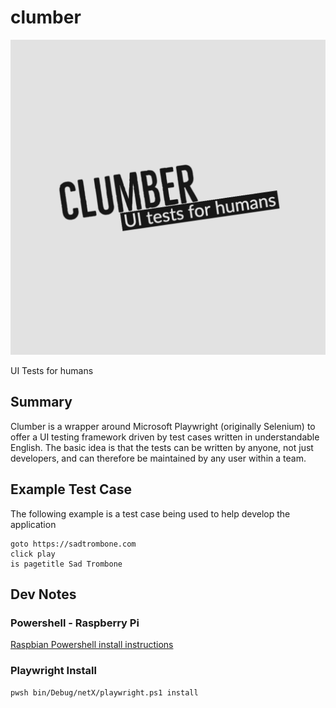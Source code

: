 # clumber
![Logo](docs/logo.png)

UI Tests for humans

## Summary
Clumber is a wrapper around Microsoft Playwright (originally Selenium) to offer a UI testing framework driven by test cases written in understandable English. The basic idea is that the tests can be written by anyone, not just developers, and can therefore be maintained by any user within a team.

## Example Test Case
The following example is a test case being used to help develop the application
```
goto https://sadtrombone.com
click play
is pagetitle Sad Trombone
```

## Dev Notes
### Powershell - Raspberry Pi
[Raspbian Powershell install instructions](https://learn.microsoft.com/en-us/powershell/scripting/install/install-raspbian?view=powershell-7.3)

### Playwright Install
```
pwsh bin/Debug/netX/playwright.ps1 install
```